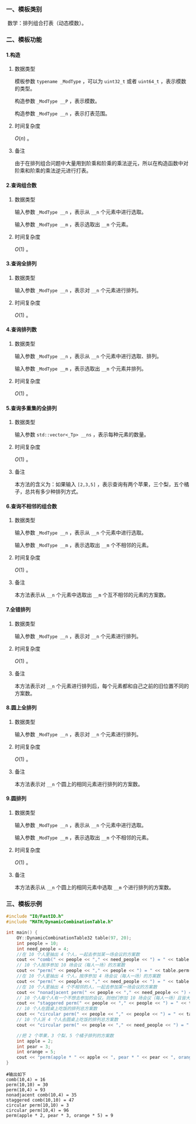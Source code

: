 ### 一、模板类别

​	数学：排列组合打表（动态模数）。

### 二、模板功能

#### 1.构造

1. 数据类型

   模板参数 `typename _ModType` ，可以为 `uint32_t` 或者 `uint64_t` ，表示模数的类型。

   构造参数 `_ModType __P` ，表示模数。

   构造参数 `_ModType __n` ，表示打表范围。

2. 时间复杂度

   $O(n)$ 。

3. 备注

   由于在排列组合问题中大量用到阶乘和阶乘的乘法逆元，所以在构造函数中对阶乘和阶乘的乘法逆元进行打表。

#### 2.查询组合数

1. 数据类型

   输入参数 `_ModType __n` ，表示从 `__n` 个元素中进行选取。

   输入参数 `_ModType __m` ，表示选取出 `__m` 个元素。

2. 时间复杂度

   $O(1)$ 。

#### 3.查询全排列

1. 数据类型

   输入参数 `_ModType __n` ，表示对 `__n` 个元素进行排列。

2. 时间复杂度

   $O(1)$ 。

#### 4.查询排列数

1. 数据类型

   输入参数 `_ModType __n` ，表示从 `__n` 个元素中进行选取、排列。

   输入参数 `_ModType __m` ，表示选取出 `__m` 个元素并排列。

2. 时间复杂度

   $O(1)$ 。

#### 5.查询多重集的全排列

1. 数据类型

   输入参数 `std::vector<_Tp> __ns` ，表示每种元素的数量。

2. 时间复杂度

   $O(1)$ 。

3. 备注

   本方法的含义为：如果输入 `[2,3,5]` ，表示查询有两个苹果，三个梨，五个橘子，总共有多少种排列方式。

#### 6.查询不相邻的组合数

1. 数据类型

   输入参数 `_ModType __n` ，表示从 `__n` 个元素中进行选取。

   输入参数 `_ModType __m` ，表示选取出 `__m` 个不相邻的元素。

2. 时间复杂度

   $O(1)$ 。

3. 备注

   本方法表示从 `__n` 个元素中选取出 `__m` 个互不相邻的元素的方案数。

#### 7.全错排列

1. 数据类型

   输入参数 `_ModType __n` ，表示对 `__n` 个元素进行排列。

2. 时间复杂度

   $O(1)$ 。

3. 备注

   本方法表示对 `__n` 个元素进行排列后，每个元素都和自己之前的旧位置不同的方案数。

#### 8.圆上全排列

1. 数据类型

   输入参数 `_ModType __n` ，表示对 `__n` 个元素进行排列。

2. 时间复杂度

   $O(1)$ 。

3. 备注

   本方法表示对 `__n` 个圆上的相同元素进行排列的方案数。

#### 9.圆排列

1. 数据类型

   输入参数 `_ModType __n` ，表示从 `__n` 个元素中进行选取。

   输入参数 `_ModType __m` ，表示选取出 `__m` 个不相邻的元素。

2. 时间复杂度

   $O(1)$ 。

3. 备注

   本方法表示从 `__n` 个圆上的相同元素中选取 `__m` 个进行排列的方案数。

### 三、模板示例

```c++
#include "IO/FastIO.h"
#include "MATH/DynamicCombinationTable.h"

int main() {
    OY::DynamicCombinationTable32 table(97, 20);
    int people = 10;
    int need_people = 4;
    //在 10 个人里抽出 4 个人，一起去参加某一场会议的方案数
    cout << "comb(" << people << "," << need_people << ") = " << table.comb(people, need_people) << endl;
    // 10 个人按序参加 10 场会议（每人一场）的方案数
    cout << "perm(" << people << "," << people << ") = " << table.perm(people) << endl;
    //在 10 个人里抽出 4 个人，按序参加 4 场会议（每人一场）的方案数
    cout << "perm(" << people << "," << need_people << ") = " << table.perm(people, need_people) << endl;
    //在 10 个人里抽出 4 个不相邻的人，一起去参加某一场会议的方案数
    cout << "nonadjacent perm(" << people << "," << need_people << ") = " << table.nonadjacentPerm(people, need_people) << endl;
    // 10 个人每个人有一个不想去参加的会议，则他们参加 10 场会议（每人一场）且皆大欢喜的总方案数
    cout << "staggered perm(" << people << "," << people << ") = " << table.staggeredPerm(people) << endl;
    // 10 个人在圆桌上吃饭的排列总方案数
    cout << "circular perm(" << people << "," << people << ") = " << table.circularPerm(people) << endl;
    // 10 个人派 4 个人去圆桌上吃饭的排列总方案数
    cout << "circular perm(" << people << "," << need_people << ") = " << table.circularPerm(people, need_people) << endl;

    //把 2 个苹果，3 个梨，5 个橘子排列的方案数
    int apple = 2;
    int pear = 3;
    int orange = 5;
    cout << "perm(apple * " << apple << ", pear * " << pear << ", orange * " << orange << ") = " << table.perm(std::vector{apple, pear, orange}) << endl;
}

```

```
#输出如下
comb(10,4) = 16
perm(10,10) = 30
perm(10,4) = 93
nonadjacent comb(10,4) = 35
staggered comb(10,10) = 47
circular perm(10,10) = 3
circular perm(10,4) = 96
perm(apple * 2, pear * 3, orange * 5) = 9

```

